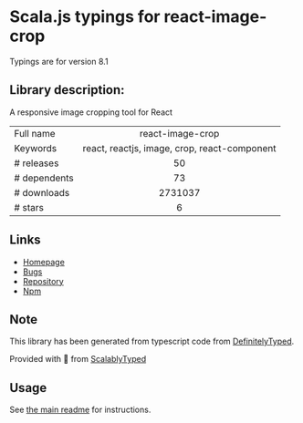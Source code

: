 
# Scala.js typings for react-image-crop

Typings are for version 8.1

## Library description:
A responsive image cropping tool for React

|                    |                 |
| ------------------ | :-------------: |
| Full name          | react-image-crop |
| Keywords           | react, reactjs, image, crop, react-component |
| # releases         | 50 |
| # dependents       | 73 |
| # downloads        | 2731037 |
| # stars            | 6 |

## Links
- [Homepage](https://github.com/DominicTobias/react-image-crop#readme)
- [Bugs](https://github.com/DominicTobias/react-image-crop/issues)
- [Repository](https://github.com/DominicTobias/react-image-crop)
- [Npm](https://www.npmjs.com/package/react-image-crop)
    


## Note
This library has been generated from typescript code from [DefinitelyTyped](https://definitelytyped.org).

Provided with :purple_heart: from [ScalablyTyped](https://github.com/oyvindberg/ScalablyTyped)

## Usage
See [the main readme](../../readme.md) for instructions.


